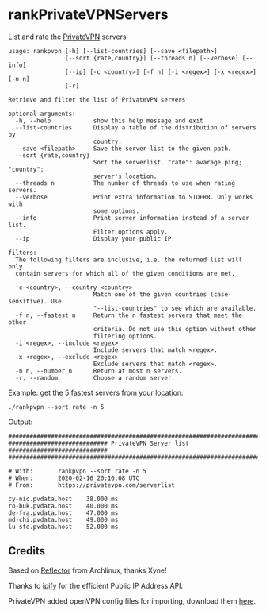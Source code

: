 # rankPrivateVPNServers

List and rate the [PrivateVPN](https://privatevpn.com/) servers

```
usage: rankpvpn [-h] [--list-countries] [--save <filepath>]
                [--sort {rate,country}] [--threads n] [--verbose] [--info]
                [--ip] [-c <country>] [-f n] [-i <regex>] [-x <regex>] [-n n]
                [-r]

Retrieve and filter the list of PrivateVPN servers

optional arguments:
  -h, --help            show this help message and exit
  --list-countries      Display a table of the distribution of servers by
                        country.
  --save <filepath>     Save the server-list to the given path.
  --sort {rate,country}
                        Sort the serverlist. "rate": avarage ping; "country":
                        server's location.
  --threads n           The number of threads to use when rating servers.
  --verbose             Print extra information to STDERR. Only works with
                        some options.
  --info                Print server information instead of a server list.
                        Filter options apply.
  --ip                  Display your public IP.

filters:
  The following filters are inclusive, i.e. the returned list will only
  contain servers for which all of the given conditions are met.

  -c <country>, --country <country>
                        Match one of the given countries (case-sensitive). Use
                        "--list-countries" to see which are available.
  -f n, --fastest n     Return the n fastest servers that meet the other
                        criteria. Do not use this option without other
                        filtering options.
  -i <regex>, --include <regex>
                        Include servers that match <regex>.
  -x <regex>, --exclude <regex>
                        Exclude servers that match <regex>.
  -n n, --number n      Return at most n servers.
  -r, --random          Choose a random server.

```

Example: get the 5 fastest servers from your location:

`./rankpvpn --sort rate -n 5`

Output:
```
################################################################################
############################ PrivateVPN Server list ############################
################################################################################

# With:       rankpvpn --sort rate -n 5
# When:       2020-02-16 20:10:08 UTC
# From:       https://privatevpn.com/serverlist

cy-nic.pvdata.host    38.000 ms
ro-buk.pvdata.host    40.000 ms
de-fra.pvdata.host    47.000 ms
md-chi.pvdata.host    49.000 ms
lu-ste.pvdata.host    52.000 ms
```

## Credits 

Based on [Reflector](https://xyne.archlinux.ca/projects/reflector/) from Archlinux, thanks Xyne!

Thanks to [ipify](https://www.ipify.org/) for the efficient Public IP Address API. 
 
PrivateVPN added openVPN config files for importing, download them [here](https://privatevpn.com/support/getting-started/miscellaneous/openvpn/openvpn-configurations-files). 
